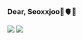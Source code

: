 ### Dear, Seoxxjoo🪼🫀🍥

<img src="https://capsule-render.vercel.app/api?type=rect&color=00008B&height=100&section=header&text=개발자노승주입니다&fontSize=20&fontColor=ffff" />
<img src="https://capsule-render.vercel.app/api?type=rect&color=708090&height=100&section=header&text=개발자노승주입니다&fontSize=20&fontColor=ffff" />
